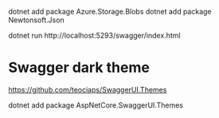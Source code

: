 dotnet add package Azure.Storage.Blobs
dotnet add package Newtonsoft.Json

dotnet run
http://localhost:5293/swagger/index.html

# Swagger dark theme
https://github.com/teociaps/SwaggerUI.Themes

dotnet add package AspNetCore.SwaggerUI.Themes
